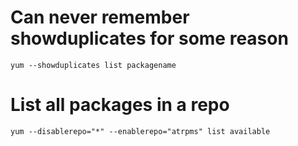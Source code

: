 # Can never remember showduplicates for some reason

    yum --showduplicates list packagename

# List all packages in a repo

    yum --disablerepo="*" --enablerepo="atrpms" list available

